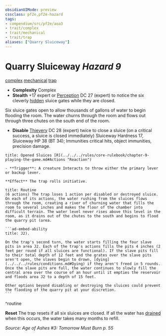 ```yaml
---
obsidianUIMode: preview
cssclass: pf2e,pf2e-hazard
tags:
- compendium/src/pf2e/aoa3
- trait/complex
- trait/mechanical
- trait/trap
aliases: ["Quarry Sluiceway"]
---
```

# Quarry Sluiceway *Hazard 9*  
[complex](../../../Rules/traits/complex.md)  [mechanical](../../../Rules/traits/mechanical.md)  [trap](../../../Rules/traits/trap.md)  

- **Complexity** Complex
- **Stealth** +17 expert or [Perception](../../skills.md#Perception) DC 27 (expert) to notice the six cleverly [hidden](../../../Rules/conditions.md#Hidden) sluice gates while they are closed.  

Six sluice gates open to allow thousands of gallons of water to begin flooding the room. The water churns through the room and flows out through three chutes on the south end of the room.

- **Disable** [Thievery](../../skills.md#Thievery) DC 28 (expert) twice to close a sluice (on a critical success, a sluice is closed immediately) Sluiceway Hardness 17, Sluiceway HP 38 (BT 34); Immunities critical hits, object immunities, precision damage.  
     
```ad-embed-ability
title: Opened Sluices [R](../../../rules/core-rulebook/chapter-9-playing-the-game.md#Actions "Reaction")

- **Trigger**: A creature Interacts to throw either the primary lever or backup lever.

**Effect** The trap rolls initiative.
```

````ad-pf2-summary
title: Routine
(6 actions) The trap loses 1 action per disabled or destroyed sluice. On each of its actions, the water rushing from the sluices flows through the room, creating a river of churning water that fills the room to several inches and makes the floor of the chamber into difficult terrain. The water level never rises above this level in the room, as it drains out of the chutes to the south and begins to flood the quarry pit (area.

```ad-embed-ability
title: J2).

On the trap's second turn, the water starts filling the four slave pits in area J2. Each of the trap's actions fills the pits 4 inches (2 feet per round if all sluices are functional). If the slave pits fill to their total depth of 12 feet and the grates over the slave pits aren't open, the slaves begin to drown, [dying](../../../rules/conditions.md#Dying) if they aren't freed in 5 rounds. Once the slave pits are full, the water continues to slowly fill the central area over the course of an hour until it empties the reservoir and floods area J2 to a depth of 15 feet.

Other options beyond disabling or destroying the sluices could prevent the flooding of the quarry pit at your discretion.
```
````
^routine

**Reset** The trap resets if all six sluices are closed. If all the water has [drained](../../../Rules/conditions.md#Drained) when this occurs, the water takes many months to refill.  

*Source: Age of Ashes #3: Tomorrow Must Burn p. 55*
